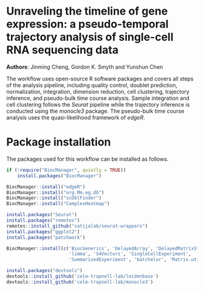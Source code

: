 # Unraveling the timeline of gene expression: a pseudo-temporal trajectory analysis of single-cell RNA sequencing data

**Authors**: Jinming Cheng, Gordon K. Smyth and Yunshun Chen

The workflow uses open-source R software packages and covers all steps of the analysis pipeline, including quality control, doublet prediction, normalization, integration, dimension reduction, cell clustering, trajectory inference, and pseudo-bulk time course analysis.
Sample integration and cell clustering follows the *Seurat* pipeline while the trajectory inference is conducted using the *monocle3* package.
The pseudo-bulk time course analysis uses the quasi-likelihood framework of *edgeR*.


# Package installation

The packages used for this workflow can be installed as follows.

```r
if (!require("BiocManager", quietly = TRUE))
    install.packages("BiocManager")

BiocManager::install("edgeR")
BiocManager::install("org.Mm.eg.db")
BiocManager::install("scDblFinder")
BiocManager::install("ComplexHeatmap")

install.packages("Seurat")
install.packages("remotes")
remotes::install_github("satijalab/seurat-wrappers")
install.packages("ggplot2")
install.packages("patchwork")

BiocManager::install(c('BiocGenerics', 'DelayedArray', 'DelayedMatrixStats',
                       'limma', 'S4Vectors', 'SingleCellExperiment',
                       'SummarizedExperiment', 'batchelor', 'Matrix.utils'))

install.packages("devtools")
devtools::install_github('cole-trapnell-lab/leidenbase')
devtools::install_github('cole-trapnell-lab/monocle3') 
```
